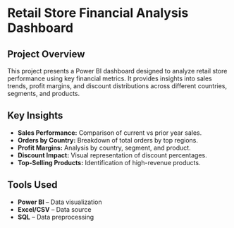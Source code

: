 # Retail Store Financial Analysis Dashboard  

## Project Overview  
This project presents a Power BI dashboard designed to analyze retail store performance using key financial metrics. It provides insights into sales trends, profit margins, and discount distributions across different countries, segments, and products.  

## Key Insights  
- **Sales Performance:** Comparison of current vs prior year sales.  
- **Orders by Country:** Breakdown of total orders by top regions.  
- **Profit Margins:** Analysis by country, segment, and product.  
- **Discount Impact:** Visual representation of discount percentages.  
- **Top-Selling Products:** Identification of high-revenue products.  

## Tools Used  
- **Power BI** – Data visualization  
- **Excel/CSV** – Data source  
- **SQL** – Data preprocessing  
